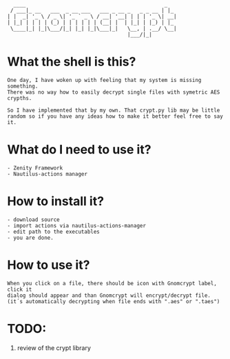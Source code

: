 	  ____                                             _   
	 / ___|_ __   ___  _ __ ___   ___ _ __ _   _ _ __ | |_ 
	| |  _| '_ \ / _ \| '_ ` _ \ / __| '__| | | | '_ \| __|
	| |_| | | | | (_) | | | | | | (__| |  | |_| | |_) | |_ 
	 \____|_| |_|\___/|_| |_| |_|\___|_|   \__, | .__/ \__|
										   |___/|_|        


What the shell is this?
=======================

	One day, I have woken up with feeling that my system is missing something.
	There was no way how to easily decrypt single files with symetric AES crypths.
	
	So I have implemented that by my own. That crypt.py lib may be little 
	random so if you have any ideas how to make it better feel free to say it.
	
What do I need to use it?
=========================
	- Zenity Framework
	- Nautilus-actions manager
	
How to install it?
==================
	- download source
	- import actions via nautilus-actions-manager
	- edit path to the executables
	- you are done.
	
How to use it?
==============
	When you click on a file, there should be icon with Gnomcrypt label, click it
	dialog should appear and than Gnomcrypt will encrypt/decrypt file. 
	(it´s automatically decrypting when file ends with ".aes" or ".taes")


TODO: 
=====
   1) review of the crypt library
